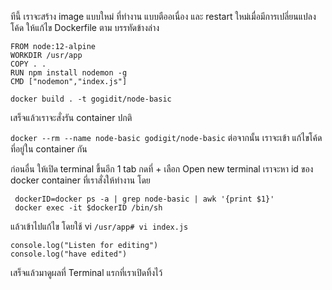 ทีนี้ เราจะสร้าง image แบบใหม่ ที่ทำงาน แบบตืออเนื่อง และ restart ใหม่เมื่อมีการเปลี่ยนแปลงโค้ด
ให้แก้ไข Dockerfile ตาม บรรทัดข้างล่าง

```
FROM node:12-alpine
WORKDIR /usr/app
COPY . .
RUN npm install nodemon -g
CMD ["nodemon","index.js"]
```

`docker build . -t gogidit/node-basic`

เสร็จแล้วเราจะสั่งรัน container ปกติ

`docker --rm --name node-basic godigit/node-basic`
ต่อจากนั้น เราจะเข้า แก้ไขโค้ดที่อยู่ใน container กัน

ก่อนอื่น ให้เปิด terminal ขึ้นอีก 1 tab กดที่ + เลือก Open new terminal
เราจะหา id ของ docker container ที่เราสั่งให้ทำงาน โดย

```
 dockerID=docker ps -a | grep node-basic | awk '{print $1}'
 docker exec -it $dockerID /bin/sh
```

แล้วเข้าไปแก้ไข โดยใช้ vi
`/usr/app# vi index.js`

```
console.log("Listen for editing")
console.log("have edited")
```

เสร็จแล้วมาดูผลที่ Terminal แรกที่เราเปิดทิ้งไว้
